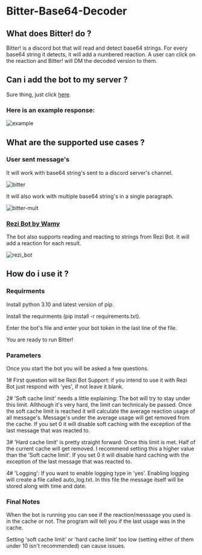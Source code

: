 # Bitter-Base64-Decoder
## What does Bitter! do ?
Bitter! is a discord bot that will read and detect base64 strings. For every base64 string it detects, it will add a numbered reaction.
A user can click on the reaction and Bitter! will DM the decoded version to them.
## Can i add the bot to my server ?
Sure thing, just click [here](https://discord.com/oauth2/authorize?client_id=1004271933178773534&permissions=0&scope=bot%20applications.commands).

### Here is an example response:

![example](https://user-images.githubusercontent.com/67981946/188310549-87c513fc-bc13-46d6-bebc-a0e51f042c24.png)

## What are the supported use cases ?
### User sent message's
It will work with base64 string's sent to a discord server's channel.

![bitter](https://user-images.githubusercontent.com/67981946/188309919-c32ffaf3-6b74-4950-b1e6-e8f5e6b750db.png)

It will also work with multiple base64 string's in a single paragraph.

![bitter-mult](https://user-images.githubusercontent.com/67981946/188310529-ea9c2952-654d-424e-9df4-f3ad3e780eec.png)

### [Rezi Bot by Wamy](https://github.com/Wamy-Dev/Rezi)
The bot also supports reading and reacting to strings from Rezi Bot. It will add a reaction for each result.

![rezi_bot](https://user-images.githubusercontent.com/67981946/188311530-69d1efa2-3ec9-42d5-b35a-f2570da4aabb.png)

## How do i use it ?
### Requirments
Install python 3.10 and latest version of pip.

Install the requirments (pip install -r requirements.txt).

Enter the bot's file and enter your bot token in the last line of the file.

You are ready to run Bitter!

### Parameters
Once you start the bot you will be asked a few questions.

1# First question will be Rezi Bot Support: if you intend to use it with Rezi Bot just respond with 'yes', if not leave it blank.

2# 'Soft cache limit' needs a little explaining: The bot will try to stay under this limit. Allthough it's very hard, the limit can technicaly be passed. Once the soft cache limit is reached it will calculate the average reaction usage of all message's. Message's under the average usage will get removed from the cache. If you set 0 it will disable soft caching with the exception of the last message that was reacted to.

3# 'Hard cache limit' is pretty straight forward: Once this limit is met. Half of the current cache will get removed. I recommend setting this a higher value than the 'Soft cache limit'. If you set 0 it will disable hard caching with the exception of the last message that was reacted to.

4# 'Logging': If you want to enable logging type in 'yes'. Enabling logging will create a file called auto_log.txt. In this file the message itself will be stored along with time and date.

### Final Notes
When the bot is running you can see if the reaction/messsage you used is in the cache or not. The program will tell you if the last usage was in the cache.

Setting 'soft cache limit' or 'hard cache limit' too low (setting either of them under 10 isn't recommended) can cause issues.

